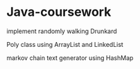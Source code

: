Java-coursework
===============

implement randomly walking Drunkard

Poly class using ArrayList and LinkedList

markov chain text generator using HashMap

